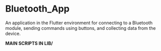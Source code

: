 # Bluetooth_App
An application in the Flutter environment for connecting to a Bluetooth module, sending commands using buttons, and collecting data from the device.

**MAIN SCRIPTS IN LIB/**
